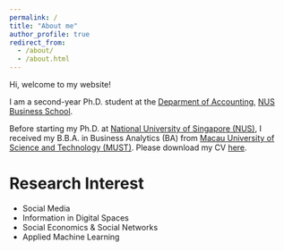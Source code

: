 ```yaml
---
permalink: /
title: "About me"
author_profile: true
redirect_from: 
  - /about/
  - /about.html
---
```


Hi, welcome to my website!

I am a second-year Ph.D. student at the [Deparment of Accounting](https://bschool.nus.edu.sg/accounting/), [NUS Business School](https://bschool.nus.edu.sg/).

Before starting my Ph.D. at [National University of Singapore (NUS)](https://www.nus.edu.sg/), I received my B.B.A. in Business Analytics (BA) from [Macau University of Science and Technology (MUST)](https://www.must.edu.mo/index.html?locale=en_US). Please download my CV [here](https://www.dropbox.com/scl/fi/jx3zq9trq59hxo4s6z7aj/Peter_CV.pdf?rlkey=hvn98dien328136313v15d1dh&dl=0).

Research Interest
======
- Social Media 
- Information in Digital Spaces
- Social Economics & Social Networks
- Applied Machine Learning
